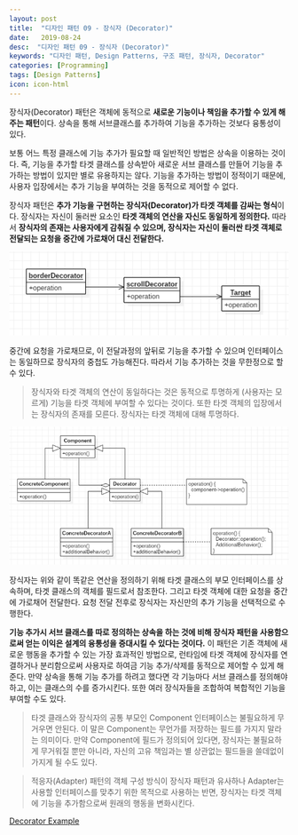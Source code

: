 ```yaml
---
layout: post
title:  "디자인 패턴 09 - 장식자 (Decorator)"
date:   2019-08-24
desc:  "디자인 패턴 09 - 장식자 (Decorator)"
keywords: "디자인 패턴, Design Patterns, 구조 패턴, 장식자, Decorator"
categories: [Programming]
tags: [Design Patterns]
icon: icon-html
---
```


장식자(Decorator) 패턴은 객체에 동적으로 **새로운 기능이나 책임을 추가할 수 있게 해주는 패턴**이다. 상속을 통해 서브클래스를 추가하여 기능을 추가하는 것보다 융통성이 있다.

보통 어느 특정 클래스에 기능 추가가 필요할 때 일반적인 방법은 상속을 이용하는 것이다. 즉, 기능을 추가할 타겟 클래스를 상속받아 새로운 서브 클래스를 만들어 기능을 추가하는 방법이 있지만 별로 유용하지는 않다. 기능을 추가하는 방법이 정적이기 때문에, 사용자 입장에서는 추가 기능을 부여하는 것을 동적으로 제어할 수 없다.

장식자 패턴은 **추가 기능을 구현하는 장식자(Decorator)가 타겟 객체를 감싸는 형식**이다. 장식자는 자신이 둘러싼 요소인 **타겟 객체의 연산을 자신도 동일하게 정의한다.** 따라서 **장식자의 존재는 사용자에게 감춰질 수 있으며, 장식자는 자신이 둘러싼 타겟 객체로 전달되는 요청을 중간에 가로채어 대신 전달한다.**

![00.png](/static/assets/img/blog/programming/2019-08-24-design_patterns_09/00.png)

중간에 요청을 가로채므로, 이 전달과정의 앞뒤로 기능을 추가할 수 있으며 인터페이스는 동일하므로 장식자의 중첩도 가능해진다. 따라서 기능 추가하는 것을 무한정으로 할 수 있다.

> 장식자와 타겟 객체의 연산이 동일하다는 것은 동적으로 투명하게 (사용자는 모르게) 기능을 타겟 객체에 부여할 수 있다는 것이다. 또한 타겟 객체의 입장에서는 장식자의 존재를 모른다. 장식자는 타겟 객체에 대해 투명하다.

![01.png](/static/assets/img/blog/programming/2019-08-24-design_patterns_09/01.png)

장식자는 위와 같이 똑같은 연산을 정의하기 위해 타겟 클래스의 부모 인터페이스를 상속하며, 타겟 클래스의 객체를 필드로서 참조한다. 그리고 타겟 객체에 대한 요청을 중간에 가로채어 전달한다. 요청 전달 전후로 장식자는 자신만의 추가 기능을 선택적으로 수행한다.

**기능 추가시 서브 클래스를 따로 정의하는 상속을 하는 것에 비해 장식자 패턴을 사용함으로써 얻는 이익은 설계의 융통성을 증대시킬 수 있다는 것이다.** 이 패턴은 기존 객체에 새로운 행동을 추가할 수 있는 가장 효과적인 방법으로, 런타임에 타겟 객체에 장식자를 연결하거나 분리함으로써 사용자로 하여금 기능 추가/삭제를 동적으로 제어할 수 있게 해준다. 만약 상속을 통해 기능 추가를 하려고 했다면 각 기능마다 서브 클래스를 정의해야하고, 이는 클래스의 수를 증가시킨다. 또한 여러 장식자들을 조합하여 복합적인 기능을 부여할 수도 있다.

> 타겟 클래스와 장식자의 공통 부모인 Component 인터페이스는 불필요하게 무거우면 안된다. 이 말은 Component는 무언가를 저장하는 필드를 가지지 말라는 의미이다. 만약 Component에 필드가 정의되어 있다면, 장식자는 불필요하게 무거워질 뿐만 아니라, 자신의 고유 책임과는 별 상관없는 필드들을 쓸데없이 가지게 될 수도 있다.

> 적응자(Adapter) 패턴의 객체 구성 방식이 장식자 패턴과 유사하나 Adapter는 사용할 인터페이스를 맞추기 위한 목적으로 사용하는 반면, 장식자는 타겟 객체에 기능을 추가함으로써 원래의 행동을 변화시킨다.

[Decorator Example
](https://github.com/dhsim86/design_pattern_study/commit/82fe1b2052df6fff9778e8f60c19cad1cabfec9e)